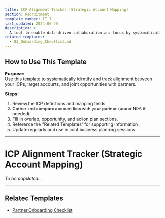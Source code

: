 ```yaml
---
title: ICP Alignment Tracker (Strategic Account Mapping)
section: Recruitment
template_number: II.7
last_updated: 2024-06-10
description: >
  A tool to enable data-driven collaboration and focus by systematically identifying and tracking alignment between your ICPs, target accounts, and joint opportunities.
related_templates:
  - 03_Onboarding_Checklist.md
---
```


## How to Use This Template

**Purpose:**  
Use this template to systematically identify and track alignment between your ICPs, target accounts, and joint opportunities with partners.

**Steps:**
1. Review the ICP definitions and mapping fields.
2. Gather and compare account lists with your partner (under NDA if needed).
3. Fill in overlap, opportunity, and action plan sections.
4. Reference the "Related Templates" for supporting information.
5. Update regularly and use in joint business planning sessions.

---

# ICP Alignment Tracker (Strategic Account Mapping)

*To be populated...*

---

## Related Templates
- [Partner Onboarding Checklist](03_Onboarding_Checklist.md) 
